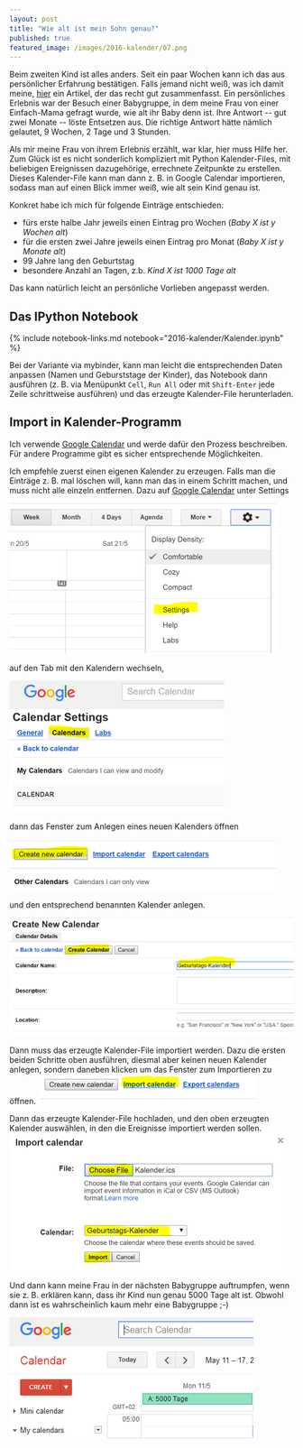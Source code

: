 ```yaml
---
layout: post
title: "Wie alt ist mein Sohn genau?"
published: true
featured_image: /images/2016-kalender/07.png
---
```

Beim zweiten Kind ist alles anders. Seit ein paar Wochen kann ich das aus persönlicher Erfahrung bestätigen. Falls jemand nicht weiß, was ich damit meine,   [hier](http://www.huffingtonpost.de/sylvia-sima/zweites-kind-unterschied_b_9561886.html) ein Artikel, der das recht gut zusammenfasst. Ein persönliches Erlebnis war der Besuch einer Babygruppe, in dem meine Frau von einer Einfach-Mama gefragt wurde, wie alt ihr Baby denn ist. Ihre Antwort -- gut zwei Monate -- löste Entsetzen aus. Die richtige Antwort hätte nämlich gelautet, 9 Wochen, 2 Tage und 3 Stunden.

Als mir meine Frau von ihrem Erlebnis erzählt, war klar, hier muss Hilfe her. Zum Glück ist es nicht sonderlich kompliziert mit Python Kalender-Files, mit beliebigen Ereignissen dazugehörige, errechnete Zeitpunkte zu erstellen. Dieses Kalender-File kann man dann z. B. in Google Calendar importieren, sodass man auf einen Blick immer weiß, wie alt sein Kind genau ist.

Konkret habe ich mich für folgende Einträge entschieden:

- fürs erste halbe Jahr jeweils einen Eintrag pro Wochen (*Baby X ist y Wochen alt*)
- für die ersten zwei Jahre jeweils einen Eintrag pro Monat (*Baby X ist y Monate alt*)
- 99 Jahre lang den Geburtstag
- besondere Anzahl an Tagen, z.b. *Kind X ist 1000 Tage alt*

Das kann natürlich leicht an persönliche Vorlieben angepasst werden.

## Das IPython Notebook

{% include notebook-links.md notebook="2016-kalender/Kalender.ipynb" %}

Bei der Variante via mybinder, kann man leicht die entsprechenden Daten anpassen (Namen und Geburststage der Kinder), das Notebook dann ausführen (z. B. via Menüpunkt `Cell`, `Run All` oder mit `Shift-Enter` jede Zeile schrittweise ausführen) und das erzeugte Kalender-File herunterladen.

## Import in Kalender-Programm

Ich verwende [Google Calendar](https://calendar.google.com) und werde dafür den Prozess beschreiben. Für andere Programme gibt es sicher entsprechende Möglichkeiten.

Ich empfehle zuerst einen eigenen Kalender zu erzeugen. Falls man die Einträge z. B. mal löschen will, kann man das in einem Schritt machen, und muss nicht alle einzeln entfernen. Dazu auf [Google Calendar](https://calendar.google.com) unter Settings

![Schritt 1](/images/2016-kalender/01.png)

auf den Tab mit den Kalendern wechseln,

![Schritt 2](/images/2016-kalender/02.png)

dann das Fenster zum Anlegen eines neuen Kalenders öffnen

![Schritt 3](/images/2016-kalender/03.png)

und den entsprechend benannten Kalender anlegen.

![Schritt 4](/images/2016-kalender/04.png)

Dann muss das erzeugte Kalender-File importiert werden. Dazu die ersten beiden Schritte oben ausführen, diesmal aber keinen neuen Kalender anlegen, sondern daneben klicken um das Fenster zum Importieren zu öffnen.
![Schritt 5](/images/2016-kalender/05.png)

Dann das erzeugte Kalender-File hochladen, und den oben erzeugten Kalender auswählen, in den die Ereignisse importiert werden sollen.
![Schritt 6](/images/2016-kalender/06.png)

Und dann kann meine Frau in der nächsten Babygruppe auftrumpfen, wenn sie z. B. erklären kann, dass ihr Kind nun genau 5000 Tage alt ist. Obwohl dann ist es wahrscheinlich kaum mehr eine Babygruppe ;-)

![Schritt 7](/images/2016-kalender/07.png)
